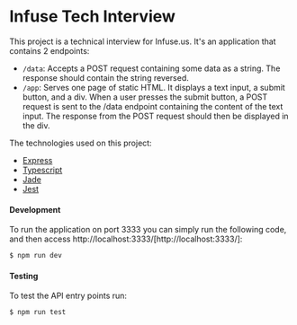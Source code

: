 # Infuse Tech Interview

This project is a technical interview for Infuse.us. It's an application that contains 2 endpoints:
- `/data`: Accepts a POST request containing some data as a string. The response
should contain the string reversed.
- `/app`: Serves one page of static HTML. It displays a text input, a submit button, and a
div. When a user presses the submit button, a POST request is sent to the /data
endpoint containing the content of the text input. The response from the POST request
should then be displayed in the div.

The technologies used on this project:

- [Express](https://expressjs.com/)
- [Typescript](https://www.typescriptlang.org/)
- [Jade](https://jade-lang.com/)
- [Jest](https://jestjs.io/)


#### Development

To run the application on port 3333 you can simply run the following code, and then access http://localhost:3333/[http://localhost:3333/]:

```sh
$ npm run dev
```

#### Testing

To test the API entry points run:

```sh
$ npm run test
```